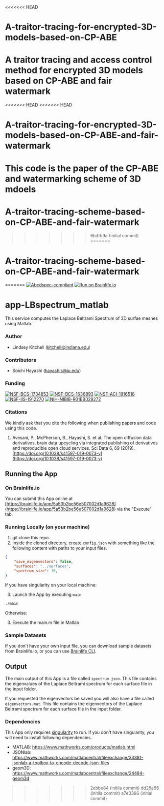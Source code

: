 <<<<<<< HEAD
# A-traitor-tracing-for-encrypted-3D-models-based-on-CP-ABE
A traitor tracing and access control method for encrypted 3D models based on CP-ABE and fair watermark
=======
<<<<<<< HEAD
<<<<<<< HEAD
# A-traitor-tracing-for-encrypted-3D-models-based-on-CP-ABE-and-fair-watermark
This code is the paper of the CP-ABE and watermarking scheme of 3D mdoels
=======
# A-traitor-tracing-scheme-based-on-CP-ABE-and-fair-watermark
>>>>>>> 6bdfb9a (Initial commit)
=======
# A-traitor-tracing-scheme-based-on-CP-ABE-and-fair-watermark
=======
[![Abcdspec-compliant](https://img.shields.io/badge/ABCD_Spec-v1.1-green.svg)](https://github.com/brain-life/abcd-spec)
[![Run on Brainlife.io](https://img.shields.io/badge/Brainlife-bl.app.97-blue.svg)](https://doi.org/10.25663/bl.app.97)

# app-LBspectrum_matlab
This service computes the Laplace Beltrami Spectrum of 3D surfae meshes using Matlab.

### Author
- Lindsey Kitchell (kitchell@indiana.edu)

### Contributors
- Soichi Hayashi (hayashis@iu.edu)

### Funding 
[![NSF-BCS-1734853](https://img.shields.io/badge/NSF_BCS-1734853-blue.svg)](https://nsf.gov/awardsearch/showAward?AWD_ID=1734853)
[![NSF-BCS-1636893](https://img.shields.io/badge/NSF_BCS-1636893-blue.svg)](https://nsf.gov/awardsearch/showAward?AWD_ID=1636893)
[![NSF-ACI-1916518](https://img.shields.io/badge/NSF_ACI-1916518-blue.svg)](https://nsf.gov/awardsearch/showAward?AWD_ID=1916518)
[![NSF-IIS-1912270](https://img.shields.io/badge/NSF_IIS-1912270-blue.svg)](https://nsf.gov/awardsearch/showAward?AWD_ID=1912270)
[![NIH-NIBIB-R01EB029272](https://img.shields.io/badge/NIH_NIBIB-R01EB029272-green.svg)](https://grantome.com/grant/NIH/R01-EB029272-01)

### Citations
We kindly ask that you cite the following when publishing papers and code using this code. 

1. Avesani, P., McPherson, B., Hayashi, S. et al. The open diffusion data derivatives, brain data upcycling via integrated publishing of derivatives and reproducible open cloud services. Sci Data 6, 69 (2019). [https://doi.org/10.1038/s41597-019-0073-y](https://doi.org/10.1038/s41597-019-0073-y)

## Running the App 

### On Brainlife.io

You can submit this App online at [https://brainlife.io/app/5a53b2be56e507002d1a9628](https://brainlife.io/app/5a53b2be56e507002d1a9628) via the "Execute" tab.

### Running Locally (on your machine)

1. git clone this repo.
2. Inside the cloned directory, create `config.json` with something like the following content with paths to your input files.

```json
{
    "save_eigenvectors": false,
    "surfaces": "../surfaces",
    "spectrum_size": 10,
}
```
If you have singularity on your local machine:

3. Launch the App by executing `main`

```bash
./main
```

Otherwise:

3. Execute the main.m file in Matlab
### Sample Datasets

If you don't have your own input file, you can download sample datasets from Brainlife.io, or you can use [Brainlife CLI](https://github.com/brain-life/cli).


## Output

The main output of this App is a file called `spectrum.json`. This file contains the eigenvalues of the Laplace Beltrami spectrum for each surface file in the input folder.

If you requested the eigenvectors be saved you will also have a file called `eigenvectors.mat`. This file contains the eigenvectors of the Laplace Beltrami spectrum for each surface file in the input folder.


### Dependencies

This App only requires [singularity](https://www.sylabs.io/singularity/) to run. If you don't have singularity, you will need to install following dependencies.  

  - MATLAB: https://www.mathworks.com/products/matlab.html
  - JSONlab: https://www.mathworks.com/matlabcentral/fileexchange/33381-jsonlab-a-toolbox-to-encode-decode-json-files
  - geom3D: https://www.mathworks.com/matlabcentral/fileexchange/24484-geom3d

>>>>>>> 2ebbe84 (initila commit)
>>>>>>> dd25a66 (initila commit)
>>>>>>> a7e3396 (initial commit)
